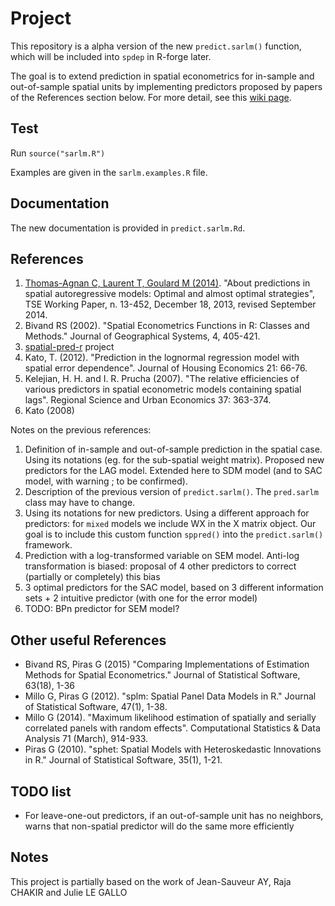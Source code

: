 # Project

This repository is a alpha version of the new `predict.sarlm()` function, which will be included into `spdep` in R-forge later.

The goal is to extend prediction in spatial econometrics for in-sample and out-of-sample spatial units by implementing predictors proposed by papers of the References section below. For more detail, see this [wiki page](https://github.com/rstats-gsoc/gsoc2015/wiki/Predict-methods-for-spatial-econometrics).

## Test

Run `source("sarlm.R")`

Examples are given in the `sarlm.examples.R` file.

## Documentation

The new documentation is provided in `predict.sarlm.Rd`.

## References

1. [Thomas-Agnan C, Laurent T, Goulard M (2014)](http://idei.fr/display.php?a=27788&site=TSE&data=TSE&lang=en). "About predictions in spatial autoregressive models: Optimal and almost optimal strategies", TSE Working Paper, n. 13-452, December 18, 2013, revised September 2014.
2. Bivand RS (2002). "Spatial Econometrics Functions in R: Classes and Methods." Journal of Geographical Systems, 4, 405-421.
3. [spatial-pred-r](http://htmlpreview.github.io/?https://github.com/jsay/spatial-pred-R/blob/master/DOC.html#sec-7) project
4. Kato, T. (2012). "Prediction in the lognormal regression model with spatial error dependence". Journal of Housing Economics 21: 66-76.
5.  Kelejian, H. H. and I. R. Prucha (2007). "The relative efficiencies of various predictors in spatial econometric models containing spatial lags". Regional Science and Urban Economics 37: 363-374.
6. Kato (2008)

Notes on the previous references:

1. Definition of in-sample and out-of-sample prediction in the spatial case. Using its notations (eg. for the sub-spatial weight matrix). Proposed new predictors for the LAG model. Extended here to SDM model (and to SAC model, with warning ; to be confirmed).
2. Description of the previous version of `predict.sarlm()`. The `pred.sarlm` class may have to change.
3. Using its notations for new predictors. Using a different approach for predictors: for `mixed` models we include WX in the X matrix object. Our goal is to include this custom function `sppred()` into the `predict.sarlm()` framework.
4. Prediction with a log-transformed variable on SEM model. Anti-log transformation is biased: proposal of 4 other predictors to correct (partially or completely) this bias
5. 3 optimal predictors for the SAC model, based on 3 different information sets + 2 intuitive predictor (with one for the error model)
6. TODO: BPn predictor for SEM model?


## Other useful References

* Bivand RS, Piras G (2015) "Comparing Implementations of Estimation Methods for Spatial Econometrics." Journal of Statistical Software, 63(18), 1-36
* Millo G, Piras G (2012). "splm: Spatial Panel Data Models in R." Journal of Statistical Software, 47(1), 1-38.
* Millo G (2014). "Maximum likelihood estimation of spatially and serially correlated panels with random effects". Computational Statistics & Data Analysis 71 (March), 914-933.
* Piras G (2010). "sphet: Spatial Models with Heteroskedastic Innovations in R." Journal of Statistical Software, 35(1), 1-21.

## TODO list

* For leave-one-out predictors, if an out-of-sample unit has no neighbors, warns that non-spatial predictor will do the same more efficiently



## Notes

This project is partially based on the work of Jean-Sauveur AY, Raja CHAKIR and Julie LE GALLO
